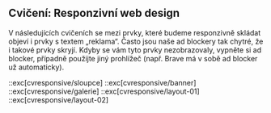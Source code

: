 ## Cvičení: Responzivní web design

V následujících cvičeních se mezi prvky, které budeme responzivně skládat objeví i prvky s textem „reklama“. Často jsou naše ad blockery tak chytré, že i takové prvky skryjí. Kdyby se vám tyto prvky nezobrazovaly, vypněte si ad blocker, případně použijte jiný prohlížeč (např. Brave má v sobě ad blocker už automaticky).

::exc[cvresponsive/sloupce]
::exc[cvresponsive/banner]
::exc[cvresponsive/galerie]
::exc[cvresponsive/layout-01]
::exc[cvresponsive/layout-02]
